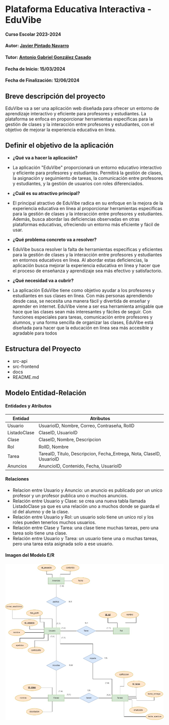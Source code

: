 
# Plataforma Educativa Interactiva - EduVibe

#### Curso Escolar 2023-2024
#### Autor: [Javier Pintado Navarro](https://github.com/javipintado3)
#### Tutor: [Antonio Gabriel González Casado](https://github.com/antonio-gabriel-gonzalez-casado)
#### Fecha de Inicio: 15/03/2024
#### Fecha de Finalización: 12/06/2024

## Breve descripción del proyecto

EduVibe va a ser una aplicación web diseñada para ofrecer un entorno de aprendizaje interactivo y eficiente para profesores y estudiantes. La plataforma se enfoca en proporcionar herramientas específicas para la gestión de clases y la interacción entre profesores y estudiantes, con el objetivo de mejorar la experiencia
educativa en línea.

## Definir el objetivo de la aplicación

- **¿Qué va a hacer la aplicación?**
  
- La aplicación "EduVibe" proporcionará un entorno educativo interactivo y eficiente para profesores y estudiantes. Permitirá la gestión de clases, la asignación y seguimiento de tareas, la comunicación entre profesores y estudiantes, y la gestión de usuarios con roles diferenciados.
  
- **¿Cuál es su atractivo principal?**
  
- El principal atractivo de EduVibe radica en su enfoque en la mejora de la experiencia educativa en línea al proporcionar herramientas específicas para la gestión de clases y la interacción entre profesores y estudiantes. Además, busca abordar las deficiencias observadas en otras plataformas educativas, ofreciendo un entorno más eficiente y fácil de usar.
  
- **¿Qué problema concreto va a resolver?**
  
- EduVibe busca resolver la falta de herramientas específicas y eficientes para la gestión de clases y la interacción entre profesores y estudiantes en entornos educativos en línea. Al abordar estas deficiencias, la aplicación busca mejorar la experiencia educativa en línea y hacer que el proceso de enseñanza y aprendizaje sea más efectivo y satisfactorio.
  
- **¿Qué necesidad va a cubrir?**

- La aplicación EduVibe tiene como objetivo ayudar a los profesores y estudiantes en sus clases en línea. Con más personas aprendiendo desde casa, se necesita una manera fácil y divertida de enseñar y aprender en internet. EduVibe viene a ser esa herramienta amigable que hace que las clases sean más interesantes y fáciles de seguir. Con funciones especiales para tareas, comunicación entre profesores y alumnos, y una forma sencilla de organizar las clases, EduVibe está diseñada para hacer que la educación en línea sea más accesible y agradable para todos

## Estructura del Proyecto

- src-api
- src-frontend
- docs
- README.md

## Modelo Entidad-Relación

#### Entidades y Atributos

| Entidad   | Atributos                                      |
|-----------|------------------------------------------------|
| Usuario   | UsuarioID, Nombre, Correo, Contraseña, RolID  |
| ListadoClase  | ClaseID, UsuarioID |
| Clase     | ClaseID, Nombre, Descripcion |
| Rol       | RolID, Nombre |
| Tarea     | TareaID, Titulo, Descripcion, Fecha_Entrega, Nota, ClaseID, UsuarioID |
| Anuncios  | AnuncioID, Contenido, Fecha, UsuarioID |

#### Relaciones

- Relacion entre Usuario y Anuncio: un anuncio es publicado por un unico profesor y un profesor publica uno o muchos anuncios.
- Relación entre Usuario y Clase: se crea una nueva tabla llamada ListadoClase ya que es una relación uno a muchos donde se guarda el id del alumno y de la clase.
- Relación entre Usuario y Rol: un usuario solo tiene un unico rol y los roles pueden tenerlos muchos usuarios.
- Relación entre Clase y Tarea: una clase tiene muchas tareas, pero una tarea solo tiene una clase.
- Relación entre Usuario y Tarea: un usuario tiene una o muchas tareas, pero una tarea esta asignada solo a ese usuario.

#### Imagen del Modelo E/R

![Modelo E/R](docs/img/ModeloEntidadRelacion.jpg)

